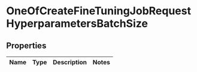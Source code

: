 # OneOfCreateFineTuningJobRequestHyperparametersBatchSize

## Properties
Name | Type | Description | Notes
------------ | ------------- | ------------- | -------------
